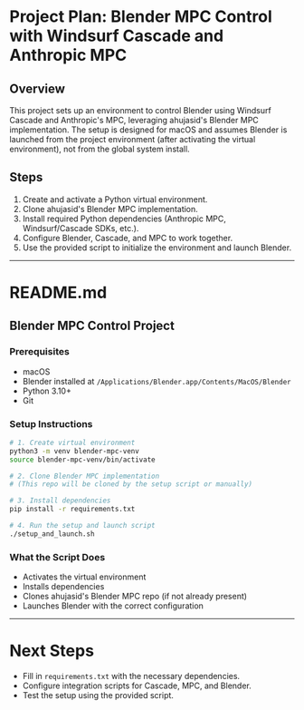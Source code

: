 # Project Plan: Blender MPC Control with Windsurf Cascade and Anthropic MPC

## Overview
This project sets up an environment to control Blender using Windsurf Cascade and Anthropic's MPC, leveraging ahujasid's Blender MPC implementation. The setup is designed for macOS and assumes Blender is launched from the project environment (after activating the virtual environment), not from the global system install.

## Steps
1. Create and activate a Python virtual environment.
2. Clone ahujasid's Blender MPC implementation.
3. Install required Python dependencies (Anthropic MPC, Windsurf/Cascade SDKs, etc.).
4. Configure Blender, Cascade, and MPC to work together.
5. Use the provided script to initialize the environment and launch Blender.

---

# README.md

## Blender MPC Control Project

### Prerequisites
- macOS
- Blender installed at `/Applications/Blender.app/Contents/MacOS/Blender`
- Python 3.10+
- Git

### Setup Instructions

```sh
# 1. Create virtual environment
python3 -m venv blender-mpc-venv
source blender-mpc-venv/bin/activate

# 2. Clone Blender MPC implementation
# (This repo will be cloned by the setup script or manually)

# 3. Install dependencies
pip install -r requirements.txt

# 4. Run the setup and launch script
./setup_and_launch.sh
```

### What the Script Does
- Activates the virtual environment
- Installs dependencies
- Clones ahujasid's Blender MPC repo (if not already present)
- Launches Blender with the correct configuration

---

# Next Steps
- Fill in `requirements.txt` with the necessary dependencies.
- Configure integration scripts for Cascade, MPC, and Blender.
- Test the setup using the provided script.
